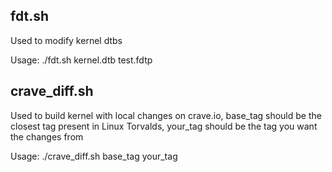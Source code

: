 ## fdt.sh
Used to modify kernel dtbs

Usage: ./fdt.sh kernel.dtb test.fdtp

## crave_diff.sh
Used to build kernel with local changes on crave.io, base_tag should be the closest tag present in Linux Torvalds, your_tag should be the tag you want the changes from

Usage: ./crave_diff.sh base_tag your_tag
